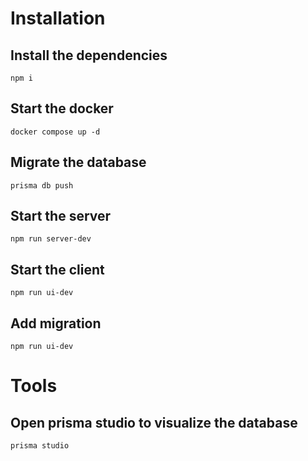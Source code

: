 # Installation

## Install the dependencies
```npm i```

## Start the docker
```docker compose up -d```

## Migrate the database
```prisma db push```

## Start the server
 ```npm run server-dev```

## Start the client
```npm run ui-dev```


## Add migration
```npm run ui-dev```

# Tools

## Open prisma studio to visualize the database

```prisma studio```
